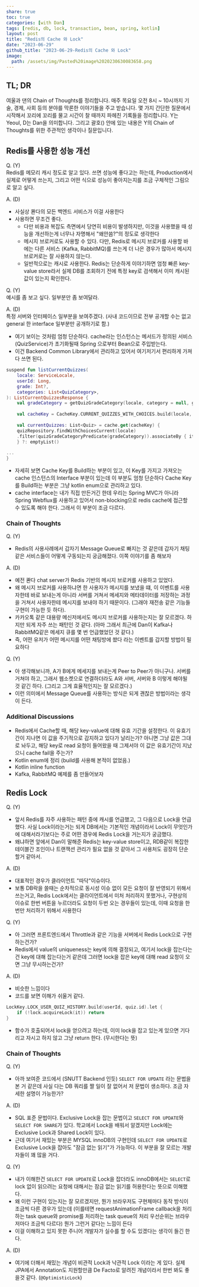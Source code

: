 ```yaml
---  
share: true  
toc: true  
categories: [with Dan]  
tags: [redis, db, lock, transaction, bean, spring, kotlin]  
layout: post  
title: "Redis의 Cache 와 Lock"  
date: "2023-06-29"  
github_title: "2023-06-29-Redis의 Cache 와 Lock"  
image:  
  path: /assets/img/Pasted%20image%2020230630083658.png  
---  
```

  
## TL; DR  
  
여울과 댄의 Chain of Thoughts를 정리합니다. 매주 목요일 오전 8시 ~ 10시까지 기술, 경제, 사회 등의 분야를 막론한 이야기들을 주고 받습니다. 몇 가지 간단한 질문에서 시작해서 꼬리에 꼬리를 물고 시간이 찰 때까지 파헤친 기록들을 정리합니다. Y는 Yeoul, D는 Dan을 의미합니다. 그리고 괄호() 안에 있는 내용은 Y의 Chain of Thoughts를 위한 주관적인 생각이나 질문입니다.  
  
## Redis를 사용한 성능 개선  
   
Q. (Y)  
Redis를 메모리 캐시 정도로 알고 있다. 쓰면 성능에 좋다고는 하는데, Production에서 실제로 어떻게 쓰는지, 그리고 어떤 식으로 성능이 좋아지는지를 조금 구체적인 그림으로 알고 싶다.  
  
A. (D)  
- 사실상 콴다의 모든 백엔드 서비스가 이걸 사용한다  
- 사용하면 무조건 좋다.  
	- 다만 비용과 복잡도 측면에서 당연히 비용이 발생하지만, 이것을 사용했을 때 성능을 개선하는게 너무나 자명해서 "왜안씀?"의 정도로 생각한다  
	- 메시지 브로커로도 사용할 수 있다. 다만, Redis로 메시지 브로커를 사용할 바에는 다른 서비스 (Kafka, RabbitMQ)를 쓰는게 더 나은 경우가 많아서 메시지 브로커로는 잘 사용하지 않는다.  
	- 일반적으로는 캐시로 사용한다. Redis는 단순하게 이야기하면 엄청 빠른 key-value store라서 실제 DB를 조회하기 전에 특정 key로 검색해서 이미 캐시된 값이 있는지 확인한다.  
  
Q. (Y)  
예시를 좀 보고 싶다. 일부분만 좀 보여달라.  
  
A. (D)  
특정 서버와 인터페이스 일부분을 보여주겠다. (사내 코드이므로 전부 공개할 수는 없고 general 한 interface 일부분만 공개하기로 함.)  
  
- 여기 보이는 것처럼 엄청 단순하다. cache라는 인스턴스는 메서드가 정의된 서비스 (QuizService)가 초기화될때 Spring 으로부터 Bean으로 주입받는다.  
- 이건 Backend Common Library에서 관리하고 있어서 여기저기서 편리하게 가져다 쓰면 된다.   
  
```kotlin  
suspend fun listCurrentQuizzes(    
	locale: ServiceLocale,    
	userId: Long,    
	grade: Int?,    
	categories: List<QuizCategory>,    
): ListCurrentQuizzesResponse {    
	val gradeCategory = getQuizGradeCategory(locale, category = null, grade)    
	    
	val cacheKey = CacheKey.CURRENT_QUIZZES_WITH_CHOICES.build(locale, gradeCategory)    
	    
	val currentQuizzes: List<Quiz> = cache.get(cacheKey) {    
	quizRepository.findWithChoicesCurrent(locale)    
	.filter(quizGradeCategoryPredicate(gradeCategory)).associateBy { it.category }.values.toList()    
	} ?: emptyList()    
	    
...  
}  
```  
  
- 자세히 보면 Cache Key를 Build하는 부분이 있고, 이 Key를 가지고 가져오는 cache 인스턴스의 Interface 부분이 있는데 이 부분도 엄청 단순하다 Cache Key를 Build하는 부분은 그냥 kotlin enum으로 관리하고 있다.   
- cache interface는 내가 직접 만든거긴 한데 우리는 Spring MVC가 아니라 Spring Webflux를 사용하고 있어서 non-blocking으로 redis cache에 접근할 수 있도록 해야 한다. 그래서 이 부분이 조금 다르다.  
  
  
  
### Chain of Thoughts  
  
Q. (Y)  
- Redis의 사용사례에서 갑자기 Message Queue로 빠지는 것 같은데 갑자기 채팅 같은 서비스들이 어떻게 구동되는지 궁금해졌다. 이쪽 이야기를 좀 해보자  
  
A. (D)  
- 예전 콴다 chat server가 Redis 기반의 메시지 브로커를 사용하고 있었다.   
- 왜 메시지 브로커를 사용하냐면 한 사용자가 메시지를 보냈을 떄, 이 이벤트를 사용자한테 바로 보내는게 아니라 서버를 거쳐서 메세지와 메타데이터를 저장하는 과정을 거쳐서 사용자한테 메시지를 보내야 하기 때문이다. (그래야 재전송 같은 기능들 구현이 가능한 듯 하다).   
- 카카오톡 같은 대용량 메신저에서도 메시지 브로커를 사용하는지는 잘 모르겠다. 하지만 되게 자주 쓰는 패턴인 것 같다. (아마 그래서 최근에 Dan이 Kafka나 RabbitMQ같은 메세지 큐를 몇 번 언급했었던 것 같다.)  
- 즉, 어떤 유저가 어떤 메시지를 어떤 채팅방에 쐈다 라는 이벤트를 갑지할 방법이 필요하다  
  
Q. (Y)  
- 아 생각해보니까, A가 B에게 메세지를 보내는게 Peer to Peer가 아니구나. 서버를 거쳐야 하고, 그래서 웹소켓으로 연결하더라도 A와 서버, 서버와 B 이렇게 해야될 것 같긴 하다. (그리고 그게 효율적인지는 잘 모르겠다.)  
- 이런 의미에서 Message Queue를 사용하는 방식은 되게 괜찮은 방법이라는 생각이 든다.  
  
  
### Additional Discussions  
  
- Redis에서 Cache할 때, 해당 key-value에 대해 유효 기간을 설정한다. 이 유효기간이 지나면 이 값을 주기적으로 감지하고 있다가 날리는가? 아니면 그냥 값은 그대로 놔두고, 해당 key로 read 요청이 들어왔을 때 그제서야 이 값은 유효기간이 지났으니 cache fail을 주는가?  
- Kotlin enum에 정리 (build를 사용해 본적이 없었음.)  
- Kotlin inline function  
- Kafka, RabbitMQ 예제를 좀 만들어보자  
  
  
## Redis Lock  
  
Q. (Y)  
- 앞서 Redis를 자주 사용하는 패턴 중에 캐시를 언급했고, 그 다음으로 Lock을 언급했다. 사실 Lock이라는거는 되게 DB에서는 기본적인 개념이라서 Lock이 무엇인가에 대해서라기보다는 주로 어떤 경우에 Redis Lock을 거는지가 궁금했다.  
- 왜냐하면 앞에서 Dan이 말해준 Redis는 key-value store이고, RDB같이 복잡한 테이블간 조인이나 트랜잭션 관리가 필요 없을 것 같아서 그 사용처도 굉장히 단순할거 같아서.  
  
A. (D)  
- 대표적인 경우가 클라이언트 "따닥"이슈이다.   
- 보통 DB락을 쓸때는 순차적으로 동시성 이슈 없이 모든 요청이 잘 반영되기 위해서 쓰는거고, Redis Lock에서는 클라이언트에서 미처 처리하지 못했거나, 구현상의 이슈로 한번 버튼을 누르더라도 요청이 두번 오는 경우들이 있는데, 이때 요청을 한번만 처리하기 위해서 사용한다  
  
Q. (Y)  
- 아 그러면 프론트엔드에서 Throttle과 같은 기능을 서버에서 Redis Lock으로 구현하는건가?  
- Redis에서 value의 uniqueness는 key에 의해 결정되고, 여기서 lock을 잡는다는건 key에 대해 잡는다는거 같은데 그러면 lock을 잡은 key에 대해 read 요청이 오면 그냥 무시하는건가?  
  
A. (D)  
- 비슷한 느낌이다  
- 코드를 보면 이해가 쉬울거 같다.  
  
```kotlin  
LockKey.LOCK_USER_QUIZ_HISTORY.build(userId, quiz.id).let {    
	if (!lock.acquireLock(it)) return    
}  
```  
  
- 함수가 호출되어서 lock을 얻으려고 하는데, 이미 lock을 잡고 있는게 있으면 기다리고 자시고 하지 않고 그냥 return 한다. (무시한다는 뜻)  
  
  
### Chain of Thoughts  
  
Q. (Y)  
-  아까 보여준 코드에서 (SNUTT Backend 인듯) `SELECT FOR UPDATE` 라는 문법을 본 거 같은데 사실 다는 DB 쿼리를 짤 일이 잘 없어서 저 문법이 생소하다. 조금 자세한 설명이 가능한가?  
  
A. (D)  
- SQL 표준 문법이다. Exclusive Lock을 잡는 문법이고 `SELECT FOR UPDATE`와 `SELECT FOR SHARE`가 있다. 학교에서 Lock을 배워서 알겠지만 Lock에는 Exclusive Lock과 Shared Lock이 있다.  
- 근데 여기서 재밌는 부분은 MYSQL innoDB의 구현인데 `SELECT FOR UPDATE`로 Exclusive Lock을 잡아도 "잠금 없는 읽기"가 가능하다. 이 부분을 잘 모르는 개발자들이 꽤 많을 거다.  
  
Q. (Y)  
- 내가 이해한건 `SELECT FOR UPDATE`로 Lock을 잡더라도 innoDB에서는 `SELECT`로 lock 없이 읽으려는 요청에 대해서는 잠금 없는 읽기를 허용한다는 뜻으로 이해했다.  
- 왜 이런 구현이 있는지는 잘 모르겠지만, 뭔가 브라우저도 구현체마다 동작 방식이 조금씩 다른 경우가 있는데 (이를테면 requestAnimationFrame callback을 처리하는 task queue와 promise를 처리하는 task queue의 처리 우선순위는 브라우저마다 조금씩 다르다) 뭔가 그런거 같다는 느낌이 든다  
- 이걸 이해하고 있지 못한 주니어 개발자가 실수를 할 수도 있겠다는 생각이 들긴 한다.  
  
A. (D)  
- 여기에 더해서 재밌는 개념이 비관적 Lock과 낙관적 Lock 이라는 게 있다. 실제 JPA에서 Annotation도 지원할만큼 De Facto로 알려진 개념이라서 한번 봐도 좋을것 같다. (`@OptimisticLock`)  
  
